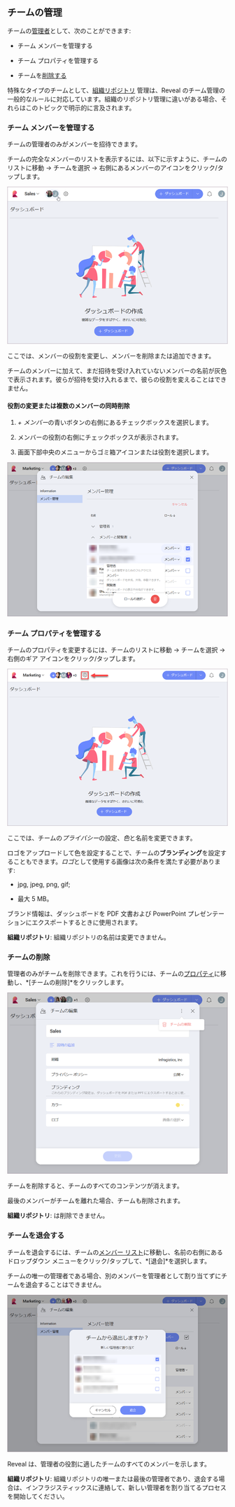 ## チームの管理

チームの[管理者](overview.md#members-roles-permissions)として、次のことができます:

  - チーム メンバーを管理する

  - チーム プロパティを管理する

  - チームを[削除する](#delete-team)

特殊なタイプのチームとして、[組織リポジトリ](overview.md#組織リポジトリ) 管理は、Reveal のチーム管理の一般的なルールに対応しています。組織のリポジトリ管理に違いがある場合、それらはこのトピックで明示的に言及されます。

<a name='manage-team-members'></a>
### チーム メンバーを管理する

チームの管理者のみがメンバーを招待できます。

チームの完全なメンバーのリストを表示するには、以下に示すように、チームのリストに移動 → チームを選択 → 右側にあるメンバーのアイコンをクリック/タップします。

![manage team members menu](images/manage-team-members_all.png)

ここでは、メンバーの役割を変更し、メンバーを削除または追加できます。

チームのメンバーに加えて、まだ招待を受け入れていないメンバーの名前が灰色で表示されます。彼らが招待を受け入れるまで、彼らの役割を変えることはできません。

#### 役割の変更または複数のメンバーの同時削除

1. *+ メンバー*の青いボタンの右側にあるチェックボックスを選択します。
 
2. メンバーの役割の右側にチェックボックスが表示されます。

3.  画面下部中央のメニューからゴミ箱アイコンまたは役割を選択します。

![select role menu at the bottom center in manage members](images/select-role-menu.png)

<a name='manage-team-properties'></a>
### チーム プロパティを管理する

チームのプロパティを変更するには、チームのリストに移動 → チームを選択 → 右側のギア アイコンをクリック/タップします。

![team settings managing menu](images/team-settings-managing_all.png)

ここでは、チームの*プライバシー*の設定、*色*と名前を変更できます。

ロゴをアップロードして色を設定することで、チームの**ブランディング**を設定することもできます。*ロゴ*として使用する画像は次の条件を満たす必要があります:

  - jpg, jpeg, png, gif;

  - 最大 5 MB。

ブランド情報は、ダッシュボードを PDF 文書および PowerPoint プレゼンテーションにエクスポートするときに使用されます。

**組織リポジトリ**: 組織リポジトリの名前は変更できません。

<a name='delete-team'></a>
### チームの削除

管理者のみがチームを削除できます。これを行うには、チームの[プロパティ](#manage-team-properties)に移動し、*[チームの削除]*をクリックします。

![delete team button](images/delete-team.png)

チームを削除すると、チームのすべてのコンテンツが消えます。

最後のメンバーがチームを離れた場合、チームも削除されます。

**組織リポジトリ**: は削除できません。

### チームを退会する

チームを退会するには、チームの[メンバー リスト](#manage-team-members)に移動し、名前の右側にあるドロップダウン メニューをクリック/タップして、*[退会]*を選択します。

チームの唯一の管理者である場合、別のメンバーを管理者として割り当てずにチームを退会することはできません。

![leave team dialog to assign a new owner](images/owner-leaves-team.png)

Reveal は、管理者の役割に適したチームのすべてのメンバーを示します。

**組織リポジトリ**: 組織リポジトリの唯一または最後の管理者であり、退会する場合は、インフラジスティックスに連絡して、新しい管理者を割り当てるプロセスを開始してください。

